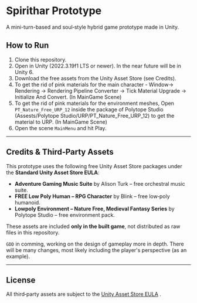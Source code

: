 # Spirithar Prototype

A mini-turn-based and soul‑style hybrid game prototype made in Unity.

## How to Run

1. Clone this repository.
2. Open in Unity (2022.3.19f1 LTS or newer). In the near future will be in Unity 6.
3. Download the free assets from the Unity Asset Store (see Credits).
4. To get the rid of pink materials for the main character - Window-> Rendering -> Rendering Pipeline Converter -> Tick Material Upgrade -> Initialize And Convert. (In MainGame Scene)
5. To get the rid of pink materials for the environment meshes, Open `PT_Nature_Free_URP_12` inside the package of Polytope Studio (Assests/Polytope Studio/URP/PT_Nature_Free_URP_12) to get the material to URP. (In MainGame Scene)
6. Open the scene `MainMenu` and hit Play.

---
## Credits & Third‑Party Assets

This prototype uses the following free Unity Asset Store packages under the **Standard Unity Asset Store EULA**:

- **Adventure Gaming Music Suite** by Alison Turk – free orchestral music suite.
- **FREE Low Poly Human – RPG Character** by Blink – free low‑poly humanoid.  
- **Lowpoly Environment – Nature Free, Medieval Fantasy Series** by Polytope Studio – free environment pack.  

These assets are included **only in the built game**, not distributed as raw files in this repository.

`GDD` in comming, working on the design of gameplay more in depth. There will be many changes, most likely including the player's perspective (as an example).

---

## License

All third‑party assets are subject to the [Unity Asset Store EULA](https://unity3d.com/legal/as-terms) .
